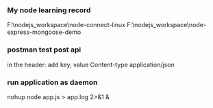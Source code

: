 ### My node learning record
F:\nodejs_workspace\node-connect-linux
F:\nodejs_workspace\node-express-mongoose-demo

### postman test post api
in the header: 
add key, value
Content-type   application/json

### run application as daemon
nohup node app.js > app.log 2>&1 &